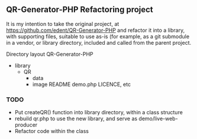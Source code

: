 ## QR-Generator-PHP Refactoring project

It is my intention to take the original project, at 
https://github.com/edent/QR-Generator-PHP and refactor it into a 
library, with supporting files, suitable to use as-is (for example, 
as a git submodule in a vendor, or library directory, included 
and called from the parent project.

Directory layout
QR-Generator-PHP
  + library
    + QR
      + data
      + image
  README
  demo.php
  LICENCE, etc

### TODO
* Put createQR() function into library directory, within a class structure
* rebuild qr.php to use the new library, and serve as demo/live-web-producer
* Refactor code within the class
